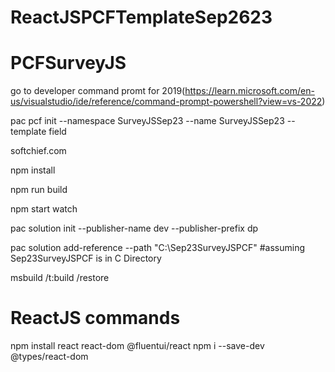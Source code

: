 # ReactJSPCFTemplateSep2623

# PCFSurveyJS

go to developer command promt for 2019(https://learn.microsoft.com/en-us/visualstudio/ide/reference/command-prompt-powershell?view=vs-2022)

pac pcf init --namespace SurveyJSSep23 --name SurveyJSSep23 --template field

softchief.com

npm install

npm run  build

npm start watch 

pac solution init --publisher-name dev --publisher-prefix dp


pac solution add-reference --path "C:\Sep23SurveyJSPCF"
#assuming Sep23SurveyJSPCF is in C Directory

msbuild /t:build /restore


ReactJS commands
================

npm install react react-dom @fluentui/react
npm i --save-dev @types/react-dom


